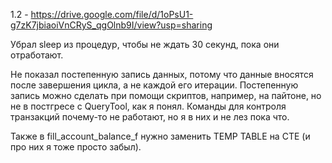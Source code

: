 1.2 - https://drive.google.com/file/d/1oPsU1-g7zK7jbiaoiVnCRyS_qgOlnb9I/view?usp=sharing

Убрал sleep из процедур, чтобы не ждать 30 секунд, пока они отработают. 

Не показал постепенную запись данных, потому что данные вносятся после завершения цикла, а не каждой его итерации. 
Постепенную запись можно сделать при помощи скриптов, например, на пайтоне, но не в постгресе с QueryTool, как я понял. Команды для контроля транзакций почему-то не работают, но я в них и не лез пока что.

Также в fill_account_balance_f нужно заменить TEMP TABLE на CTE (и про них я тоже просто забыл).
